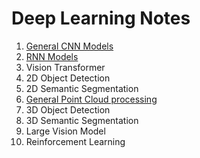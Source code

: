 # Deep Learning Notes
1. [General CNN Models](https://github.com/jimazeyu/deep_learning_notes/tree/main/general_cnn)
2. [RNN Models](https://github.com/jimazeyu/deep_learning_notes/tree/main/rnn)
3. Vision Transformer
4. 2D Object Detection
5. 2D Semantic Segmentation
6. [General Point Cloud processing](https://github.com/jimazeyu/deep_learning_notes/tree/main/general_pointcloud)
7. 3D Object Detection
8. 3D Semantic Segmentation
9. Large Vision Model
10. Reinforcement Learning